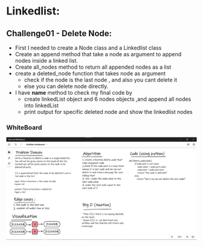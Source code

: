 # Linkedlist:

## Challenge01 - Delete Node:
- First I needed to create a Node class and a Linkedlist class
- Create an append method that take a node as argument to append nodes inside a linked list.
- Create all_nodes method to return all appended nodes as a list 
- create a deleted_node  function that takes node as argument 
    - check if the node is the last node , and also you cant delete it 
    - else you can delete node directly.
- I have __name__ method to check my final code by 
    - create linkedList object and 6 nodes objects ,and append all nodes into linkedList 
    - print output for specific deleted node and show the linkedlist nodes 





### WhiteBoard 

<img alt="" src="./whiteboard.jpg" >